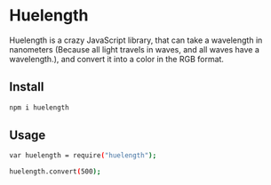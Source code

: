 # Huelength

Huelength is a crazy JavaScript library, that can take a wavelength in nanometers (Because all light travels in waves, and all waves have a wavelength.), and convert it into a color in the RGB format.

## Install

```sh
npm i huelength
```

## Usage

```sh
var huelength = require("huelength");

huelength.convert(500);
```
